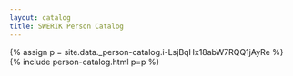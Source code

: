```yaml
---
layout: catalog
title: SWERIK Person Catalog
---
```

{% assign p = site.data._person-catalog.i-LsjBqHx18abW7RQQ1jAyRe %}
{% include person-catalog.html p=p %}

